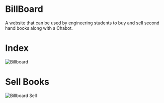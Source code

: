 # BillBoard
A website that can be used by engineering students to buy and sell second hand books along with a Chabot.
# Index 
![Billboard](https://user-images.githubusercontent.com/40533390/94311340-b8dfad80-ff98-11ea-8c98-011e8ddcd7cf.png)
<br>
# Sell Books
![Billboard Sell](https://user-images.githubusercontent.com/40533390/94311473-fa705880-ff98-11ea-9123-7080458d8d54.png)
